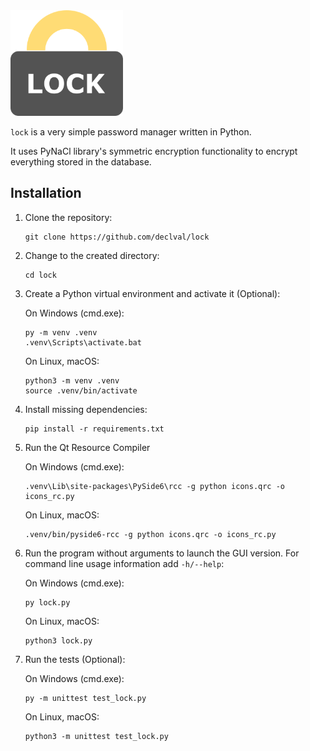 <img src="icon.png" width="180px">

`lock` is a very simple password manager written in Python.

It uses PyNaCl library's symmetric encryption functionality to encrypt
everything stored in the database.

## Installation

1. Clone the repository:

   ```
   git clone https://github.com/declval/lock
   ```

2. Change to the created directory:

   ```
   cd lock
   ```

3. Create a Python virtual environment and activate it (Optional):

   On Windows (cmd.exe):

   ```
   py -m venv .venv
   .venv\Scripts\activate.bat
   ```

   On Linux, macOS:

   ```
   python3 -m venv .venv
   source .venv/bin/activate
   ```

4. Install missing dependencies:

   ```
   pip install -r requirements.txt
   ```

5. Run the Qt Resource Compiler

   On Windows (cmd.exe):

   ```
   .venv\Lib\site-packages\PySide6\rcc -g python icons.qrc -o icons_rc.py
   ```

   On Linux, macOS:

   ```
   .venv/bin/pyside6-rcc -g python icons.qrc -o icons_rc.py
   ```

6. Run the program without arguments to launch the GUI version. For command line usage information add `-h/--help`:

   On Windows (cmd.exe):

   ```
   py lock.py
   ```

   On Linux, macOS:

   ```
   python3 lock.py
   ```

7. Run the tests (Optional):

   On Windows (cmd.exe):

   ```
   py -m unittest test_lock.py
   ```

   On Linux, macOS:

   ```
   python3 -m unittest test_lock.py
   ```

